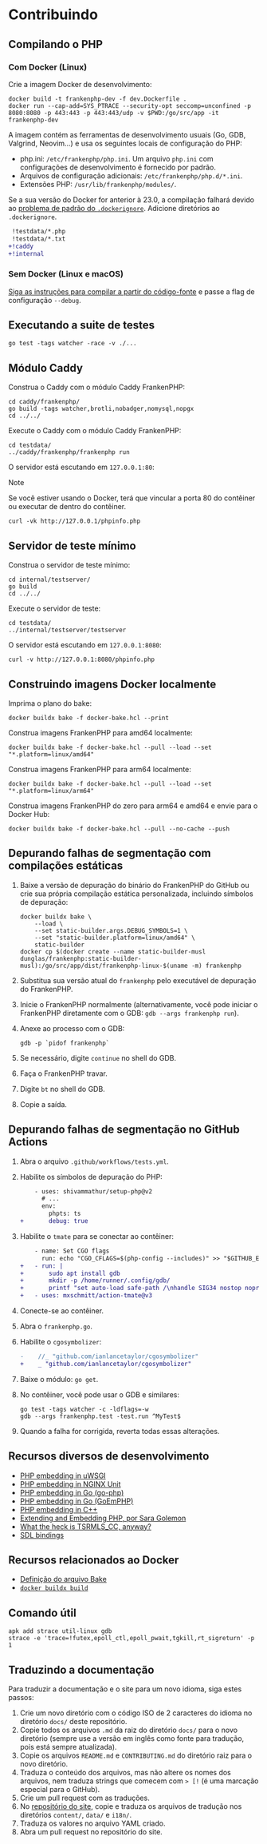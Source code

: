 <!--
[//]: # Copyright (c) 2022-present Kévin Dunglas.

[//]: # Documentation licensed under the MIT License.
[//]: # The original work was translated from English into Brazilian Portuguese.
[//]: # https://github.com/php/frankenphp/blob/main/LICENSE

source_url: https://github.com/php/frankenphp/blob/main/CONTRIBUTING.md
revision: 555c613669823cf54067dbbb35d59599ded97d51
status: ready
-->

# Contribuindo

## Compilando o PHP

### Com Docker (Linux)

Crie a imagem Docker de desenvolvimento:

```console
docker build -t frankenphp-dev -f dev.Dockerfile .
docker run --cap-add=SYS_PTRACE --security-opt seccomp=unconfined -p 8080:8080 -p 443:443 -p 443:443/udp -v $PWD:/go/src/app -it frankenphp-dev
```

A imagem contém as ferramentas de desenvolvimento usuais (Go, GDB, Valgrind,
Neovim...) e usa os seguintes locais de configuração do PHP:

- php.ini: `/etc/frankenphp/php.ini`.
  Um arquivo `php.ini` com configurações de desenvolvimento é fornecido por
  padrão.
- Arquivos de configuração adicionais: `/etc/frankenphp/php.d/*.ini`.
- Extensões PHP: `/usr/lib/frankenphp/modules/`.

Se a sua versão do Docker for anterior à 23.0, a compilação falhará devido ao
[problema de padrão do `.dockerignore`](https://github.com/moby/moby/pull/42676).
Adicione diretórios ao `.dockerignore`.

```patch
 !testdata/*.php
 !testdata/*.txt
+!caddy
+!internal
```

### Sem Docker (Linux e macOS)

[Siga as instruções para compilar a partir do código-fonte](compile.md) e passe
a flag de configuração `--debug`.

## Executando a suite de testes

```console
go test -tags watcher -race -v ./...
```

## Módulo Caddy

Construa o Caddy com o módulo Caddy FrankenPHP:

```console
cd caddy/frankenphp/
go build -tags watcher,brotli,nobadger,nomysql,nopgx
cd ../../
```

Execute o Caddy com o módulo Caddy FrankenPHP:

```console
cd testdata/
../caddy/frankenphp/frankenphp run
```

O servidor está escutando em `127.0.0.1:80`:

> [!NOTE]
> Se você estiver usando o Docker, terá que vincular a porta 80 do contêiner ou
> executar de dentro do contêiner.

```console
curl -vk http://127.0.0.1/phpinfo.php
```

## Servidor de teste mínimo

Construa o servidor de teste mínimo:

```console
cd internal/testserver/
go build
cd ../../
```

Execute o servidor de teste:

```console
cd testdata/
../internal/testserver/testserver
```

O servidor está escutando em `127.0.0.1:8080`:

```console
curl -v http://127.0.0.1:8080/phpinfo.php
```

## Construindo imagens Docker localmente

Imprima o plano do bake:

```console
docker buildx bake -f docker-bake.hcl --print
```

Construa imagens FrankenPHP para amd64 localmente:

```console
docker buildx bake -f docker-bake.hcl --pull --load --set "*.platform=linux/amd64"
```

Construa imagens FrankenPHP para arm64 localmente:

```console
docker buildx bake -f docker-bake.hcl --pull --load --set "*.platform=linux/arm64"
```

Construa imagens FrankenPHP do zero para arm64 e amd64 e envie para o Docker
Hub:

```console
docker buildx bake -f docker-bake.hcl --pull --no-cache --push
```

## Depurando falhas de segmentação com compilações estáticas

1. Baixe a versão de depuração do binário do FrankenPHP do GitHub ou crie sua
   própria compilação estática personalizada, incluindo símbolos de depuração:

   ```console
   docker buildx bake \
       --load \
       --set static-builder.args.DEBUG_SYMBOLS=1 \
       --set "static-builder.platform=linux/amd64" \
       static-builder
   docker cp $(docker create --name static-builder-musl dunglas/frankenphp:static-builder-musl):/go/src/app/dist/frankenphp-linux-$(uname -m) frankenphp
   ```

2. Substitua sua versão atual do `frankenphp` pelo executável de depuração do
   FrankenPHP.
3. Inicie o FrankenPHP normalmente (alternativamente, você pode iniciar o
   FrankenPHP diretamente com o GDB: `gdb --args frankenphp run`).
4. Anexe ao processo com o GDB:

   ```console
   gdb -p `pidof frankenphp`
   ```

5. Se necessário, digite `continue` no shell do GDB.
6. Faça o FrankenPHP travar.
7. Digite `bt` no shell do GDB.
8. Copie a saída.

## Depurando falhas de segmentação no GitHub Actions

1. Abra o arquivo `.github/workflows/tests.yml`.
2. Habilite os símbolos de depuração do PHP:

   ```patch
       - uses: shivammathur/setup-php@v2
         # ...
         env:
           phpts: ts
   +       debug: true
   ```

3. Habilite o `tmate` para se conectar ao contêiner:

   ```patch
       - name: Set CGO flags
         run: echo "CGO_CFLAGS=$(php-config --includes)" >> "$GITHUB_ENV"
   +   - run: |
   +       sudo apt install gdb
   +       mkdir -p /home/runner/.config/gdb/
   +       printf "set auto-load safe-path /\nhandle SIG34 nostop noprint pass" > /home/runner/.config/gdb/gdbinit
   +   - uses: mxschmitt/action-tmate@v3
   ```

4. Conecte-se ao contêiner.
5. Abra o `frankenphp.go`.
6. Habilite o `cgosymbolizer`:

   ```patch
   -	//_ "github.com/ianlancetaylor/cgosymbolizer"
   +	_ "github.com/ianlancetaylor/cgosymbolizer"
   ```

7. Baixe o módulo: `go get`.
8. No contêiner, você pode usar o GDB e similares:

   ```console
   go test -tags watcher -c -ldflags=-w
   gdb --args frankenphp.test -test.run ^MyTest$
   ```

9. Quando a falha for corrigida, reverta todas essas alterações.

## Recursos diversos de desenvolvimento

- [PHP embedding in uWSGI](https://github.com/unbit/uwsgi/blob/master/plugins/php/php_plugin.c)
- [PHP embedding in NGINX Unit](https://github.com/nginx/unit/blob/master/src/nxt_php_sapi.c)
- [PHP embedding in Go (go-php)](https://github.com/deuill/go-php)
- [PHP embedding in Go (GoEmPHP)](https://github.com/mikespook/goemphp)
- [PHP embedding in C++](https://gist.github.com/paresy/3cbd4c6a469511ac7479aa0e7c42fea7)
- [Extending and Embedding PHP, por Sara Golemon](https://books.google.fr/books?id=zMbGvK17_tYC&pg=PA254&lpg=PA254#v=onepage&q&f=false)
- [What the heck is TSRMLS_CC, anyway?](http://blog.golemon.com/2006/06/what-heck-is-tsrmlscc-anyway.html)
- [SDL bindings](https://pkg.go.dev/github.com/veandco/go-sdl2@v0.4.21/sdl#Main)

## Recursos relacionados ao Docker

- [Definição do arquivo Bake](https://docs.docker.com/build/customize/bake/file-definition/)
- [`docker buildx build`](https://docs.docker.com/engine/reference/commandline/buildx_build/)

## Comando útil

```console
apk add strace util-linux gdb
strace -e 'trace=!futex,epoll_ctl,epoll_pwait,tgkill,rt_sigreturn' -p 1
```

## Traduzindo a documentação

Para traduzir a documentação e o site para um novo idioma, siga estes passos:

1. Crie um novo diretório com o código ISO de 2 caracteres do idioma no
   diretório `docs/` deste repositório.
2. Copie todos os arquivos `.md` da raiz do diretório `docs/` para o novo
   diretório (sempre use a versão em inglês como fonte para tradução, pois está
   sempre atualizada).
3. Copie os arquivos `README.md` e `CONTRIBUTING.md` do diretório raiz para o
   novo diretório.
4. Traduza o conteúdo dos arquivos, mas não altere os nomes dos arquivos, nem
   traduza strings que comecem com `> [!` (é uma marcação especial para o
   GitHub).
5. Crie um pull request com as traduções.
6. No
   [repositório do site](https://github.com/dunglas/frankenphp-website/tree/main),
   copie e traduza os arquivos de tradução nos diretórios `content/`, `data/` e
   `i18n/`.
7. Traduza os valores no arquivo YAML criado.
8. Abra um pull request no repositório do site.
